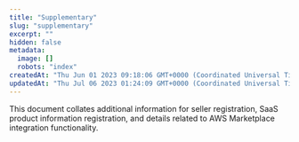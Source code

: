 ```yaml
---
title: "Supplementary"
slug: "supplementary"
excerpt: ""
hidden: false
metadata:
  image: []
  robots: "index"
createdAt: "Thu Jun 01 2023 09:18:06 GMT+0000 (Coordinated Universal Time)"
updatedAt: "Thu Jul 06 2023 01:24:09 GMT+0000 (Coordinated Universal Time)"
---
```

This document collates additional information for seller registration, SaaS product information registration, and details related to AWS Marketplace integration functionality.
